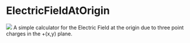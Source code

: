 # ElectricFieldAtOrigin
![]('/ElectricFieldPic.png')
A simple calculator for the Electric Field at the origin due to three point charges in the +(x,y) plane.
